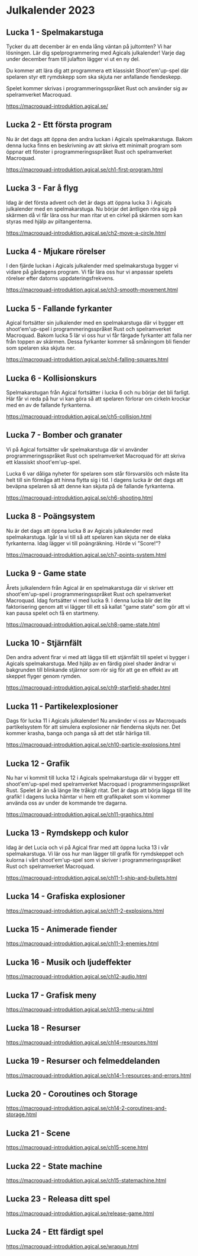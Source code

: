 # Julkalender 2023

## Lucka 1 - Spelmakarstuga

Tycker du att december är en enda lång väntan på jultomten? Vi har lösningen. 
Lär dig spelprogrammering med Agicals julkalender!  Varje dag under december
fram till julafton lägger vi ut en ny del.

Du kommer att lära dig att programmera ett klassiskt Shoot'em'up-spel där
spelaren styr ett rymdskepp som ska skjuta ner anfallande fiendeskepp.

Spelet kommer skrivas i programmeringsspråket Rust och använder sig av
spelramverket Macroquad.

https://macroquad-introduktion.agical.se/

## Lucka 2 - Ett första program

Nu är det dags att öppna den andra luckan i Agicals spelmakarstuga. Bakom
denna lucka finns en beskrivning av att skriva ett minimalt program som öppnar
ett fönster i programmeringsspråket Rust och spelramverket Macroquad.

https://macroquad-introduktion.agical.se/ch1-first-program.html

## Lucka 3 - Far å flyg

Idag är det första advent och det är dags att öppna lucka 3 i Agicals
julkalender med en spelmakarstuga. Nu börjar det äntligen röra sig på skärmen
då vi får lära oss hur man ritar ut en cirkel på skärmen som kan styras med
hjälp av piltangenterna.

https://macroquad-introduktion.agical.se/ch2-move-a-circle.html

## Lucka 4 - Mjukare rörelser

I den fjärde luckan i Agicals julkalender med spelmakarstuga bygger vi vidare
på gårdagens program. Vi får lära oss hur vi anpassar spelets rörelser efter
datorns uppdateringsfrekvens.

https://macroquad-introduktion.agical.se/ch3-smooth-movement.html

## Lucka 5 - Fallande fyrkanter

Agical fortsätter sin julkalender med en spelmakarstuga där vi bygger ett
shoot'em'up-spel i programmeringsspråket Rust och spelramverket Macroquad.
Bakom lucka 5 lär vi oss hur vi får färgade fyrkanter att falla ner från
toppen av skärmen. Dessa fyrkanter kommer så småningom bli fiender som
spelaren ska skjuta ner.

https://macroquad-introduktion.agical.se/ch4-falling-squares.html

## Lucka 6 - Kollisionskurs

Spelmakarstugan från Agical fortsätter i lucka 6 och nu börjar det bli
farligt. Här får vi reda på hur vi kan göra så att spelaren förlorar om
cirkeln krockar med en av de fallande fyrkanterna. 

https://macroquad-introduktion.agical.se/ch5-collision.html

## Lucka 7 - Bomber och granater

Vi på Agical fortsätter vår spelmakarstuga där vi använder
programmeringsspråket Rust och spelramverket Macroquad för att skriva ett
klassiskt shoot'em'up-spel.

Lucka 6 var dåliga nyheter för spelaren som står försvarslös och måste
lita helt till sin förmåga att hinna flytta sig i tid. I dagens lucka är
det dags att beväpna spelaren så att denne kan skjuta på de fallande
fyrkanterna.

https://macroquad-introduktion.agical.se/ch6-shooting.html

## Lucka 8 - Poängsystem

Nu är det dags att öppna lucka 8 av Agicals julkalender med spelmakarstuga.
Igår la vi till så att spelaren kan skjuta ner de elaka fyrkanterna. Idag
lägger vi till poängräkning. Hörde vi ”Score!“?

https://macroquad-introduktion.agical.se/ch7-points-system.html

## Lucka 9 - Game state

Årets julkalendern från Agical är en spelmakarstuga där vi skriver ett
shoot'em'up-spel i programmeringsspråket Rust och spelramverket Macroquad.
Idag fortsätter vi med lucka 9. I denna lucka blir det lite faktorisering
genom att vi lägger till ett så kallat "game state" som gör att vi kan
pausa spelet och få en startmeny.

https://macroquad-introduktion.agical.se/ch8-game-state.html

## Lucka 10 - Stjärnfält

Den andra advent firar vi med att lägga till ett stjärnfält till spelet vi
bygger i Agicals spelmakarstuga. Med hjälp av en färdig pixel shader ändrar vi
bakgrunden till blinkande stjärnor som rör sig för att ge en effekt av att
skeppet flyger genom rymden.

https://macroquad-introduktion.agical.se/ch9-starfield-shader.html

## Lucka 11 - Partikelexplosioner

Dags för lucka 11 i Agicals julkalender! Nu använder vi oss av Macroquads
partikelsystem för att simulera explosioner när fienderna skjuts ner. Det
kommer krasha, banga och panga så att det står härliga till.

https://macroquad-introduktion.agical.se/ch10-particle-explosions.html

## Lucka 12 - Grafik

Nu har vi kommit till lucka 12 i Agicals spelmakarstuga där vi bygger ett
shoot'em'up-spel med spelramverket Macroquad i programmeringsspråket Rust.
Spelet är än så länge lite tråkigt ritat. Det är dags att börja lägga till
lite grafik! I dagens lucka hämtar vi hem ett grafikpaket som vi kommer
använda oss av under de kommande tre dagarna.

https://macroquad-introduktion.agical.se/ch11-graphics.html

## Lucka 13 - Rymdskepp och kulor

Idag är det Lucia och vi på Agical firar med att öppna lucka 13 i vår
spelmakarstuga. Vi lär oss hur man lägger till grafik för rymdskeppet och
kulorna i vårt shoot'em'up-spel som vi skriver i programmeringsspråket Rust
och spelramverket Macroquad.

https://macroquad-introduktion.agical.se/ch11-1-ship-and-bullets.html

## Lucka 14 - Grafiska explosioner

https://macroquad-introduktion.agical.se/ch11-2-explosions.html

## Lucka 15 - Animerade fiender

https://macroquad-introduktion.agical.se/ch11-3-enemies.html

## Lucka 16 - Musik och ljudeffekter

https://macroquad-introduktion.agical.se/ch12-audio.html

## Lucka 17 - Grafisk meny

https://macroquad-introduktion.agical.se/ch13-menu-ui.html

## Lucka 18 - Resurser

https://macroquad-introduktion.agical.se/ch14-resources.html

## Lucka 19 - Resurser och felmeddelanden

https://macroquad-introduktion.agical.se/ch14-1-resources-and-errors.html

## Lucka 20 - Coroutines och Storage

https://macroquad-introduktion.agical.se/ch14-2-coroutines-and-storage.html

## Lucka 21 - Scene

https://macroquad-introduktion.agical.se/ch15-scene.html

## Lucka 22 - State machine

https://macroquad-introduktion.agical.se/ch15-statemachine.html

## Lucka 23 - Releasa ditt spel

https://macroquad-introduktion.agical.se/release-game.html

## Lucka 24 - Ett färdigt spel

https://macroquad-introduktion.agical.se/wrapup.html

